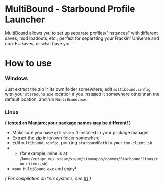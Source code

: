 # MultiBound - Starbound Profile Launcher
MultiBound allows you to set up separate profiles/"instances" with different saves, mod loadouts, etc.; perfect for separating your Frackin' Universe and non-FU saves, or what have you.

# How to use
### Windows
Just extract the zip in its own folder somewhere, edit `multibound.config` with your `starbound.exe` location if you installed it somewhere other than the default location, and run `MultiBound.exe`.

### Linux
**( tested on Manjaro; your package names may be different! )**
- Make sure you have `gtk-sharp-3` installed in your package manager
- Extract the zip in its own folder somewhere
- Edit `multibound.config`, pointing `starboundPath` to your `run-client.sh`
- - (for example, mine is at `/home/zetaprime/.steam/steam/steamapps/common/Starbound/linux/run-client.sh`)
- `mono MultiBound.exe` and enjoy!

*( For compilation on \*nix systems, see [#1](https://github.com/zetaPRIME/MultiBound/issues/1) )*
